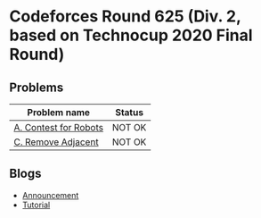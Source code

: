 # Codeforces Round 625 (Div. 2, based on Technocup 2020 Final Round)

## Problems

|Problem name|Status|
|------------|---------|
| [A. Contest for Robots](problems/A._Contest_for_Robots.md)|NOT OK|
| [C. Remove Adjacent](problems/C._Remove_Adjacent.md)|NOT OK|
## Blogs

- [Announcement](blogs/Announcement.md)
- [Tutorial](blogs/Tutorial.md)
